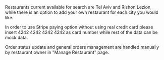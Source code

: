 
Restaurants current available for search are Tel Aviv and Rishon Lezion, while there is an option to add your own restaurant for each city you would like.

In order to use Stripe paying option without using real credit card please insert 4242 4242 4242 4242 as card number while rest of the data can be mock data.

Order status update and general orders management are handled manually by restaurant owner in "Manage Restaurant" page.
